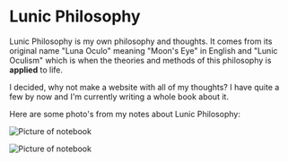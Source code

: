# Lunic Philosophy
Lunic Philosophy is my own philosophy and thoughts. It comes from its original name "Luna Oculo" meaning "Moon's Eye" in English and "Lunic Oculism" which is when the theories and methods of this philosophy is **applied** to life.

I decided, why not make a website with all of my thoughts? I have quite a few by now and I'm currently writing a whole book about it.

Here are some photo's from my notes about Lunic Philosophy:

![Picture of notebook](https://trixjoyce.com/GitHub/lunic3.jpg)

![Picture of notebook](https://trixjoyce.com/GitHub/lunic1.jpg)
